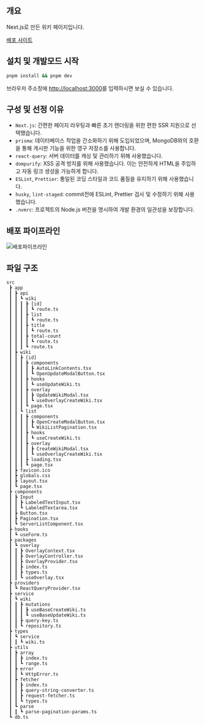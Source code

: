 ## 개요

Next.js로 만든 위키 페이지입니다.

[배포 사이트](https://wiki-zqyimakx5q-du.a.run.app)

## 설치 및 개발모드 시작

```bash
pnpm install && pnpm dev
```

브라우저 주소창에 [http://localhost:3000](http://localhost:3000)를 입력하시면 보실 수 있습니다.

## 구성 및 선정 이유

-   `Next.js`: 간편한 페이지 라우팅과 빠른 초기 렌더링을 위한 편한 SSR 지원으로 선택했습니다.
-   `prisma`: 데이터베이스 작업을 간소화하기 위해 도입되었으며, MongoDB와의 호환을 통해 게시판 기능을 위한 영구 저장소를 사용합니다.
-   `react-query`: 서버 데이터를 캐싱 및 관리하기 위해 사용했습니다.
-   `dompurify`: XSS 공격 방지를 위해 사용했습니다. 이는 안전하게 HTML을 주입하고 자동 링크 생성을 가능하게 합니다.
-   `ESLint`, `Prettier`: 통일된 코딩 스타일과 코드 품질을 유지하기 위해 사용했습니다.
-   `husky`, `lint-staged`: commit전에 ESLint, Prettier 검사 및 수정하기 위해 사용했습니다.
-   `.nvmrc`: 프로젝트의 Node.js 버전을 명시하여 개발 환경의 일관성을 보장합니다.

## 배포 파이프라인

![배포파이프라인](https://github.com/yunchanpark/ParkYunChan_WikiPage/assets/96051437/2b43bd7f-37a2-40eb-945f-0ff113a3b86c)

## 파일 구조

```
src
 ┣ app
 ┃ ┣ api
 ┃ ┃ ┗ wiki
 ┃ ┃ ┃ ┣ [id]
 ┃ ┃ ┃ ┃ ┗ route.ts
 ┃ ┃ ┃ ┣ list
 ┃ ┃ ┃ ┃ ┗ route.ts
 ┃ ┃ ┃ ┣ title
 ┃ ┃ ┃ ┃ ┗ route.ts
 ┃ ┃ ┃ ┣ total-count
 ┃ ┃ ┃ ┃ ┗ route.ts
 ┃ ┃ ┃ ┗ route.ts
 ┃ ┣ wiki
 ┃ ┃ ┣ [id]
 ┃ ┃ ┃ ┣ components
 ┃ ┃ ┃ ┃ ┣ AutoLinkContents.tsx
 ┃ ┃ ┃ ┃ ┗ OpenUpdateModalButton.tsx
 ┃ ┃ ┃ ┣ hooks
 ┃ ┃ ┃ ┃ ┗ useUpdateWiki.ts
 ┃ ┃ ┃ ┣ overlay
 ┃ ┃ ┃ ┃ ┣ UpdateWikiModal.tsx
 ┃ ┃ ┃ ┃ ┗ useOverlayCreateWiki.tsx
 ┃ ┃ ┃ ┗ page.tsx
 ┃ ┃ ┗ list
 ┃ ┃ ┃ ┣ components
 ┃ ┃ ┃ ┃ ┣ OpenCreateModalButton.tsx
 ┃ ┃ ┃ ┃ ┗ WikiListPagination.tsx
 ┃ ┃ ┃ ┣ hooks
 ┃ ┃ ┃ ┃ ┗ useCreateWiki.ts
 ┃ ┃ ┃ ┣ overlay
 ┃ ┃ ┃ ┃ ┣ CreateWikiModal.tsx
 ┃ ┃ ┃ ┃ ┗ useOverlayCreateWiki.tsx
 ┃ ┃ ┃ ┣ loading.tsx
 ┃ ┃ ┃ ┗ page.tsx
 ┃ ┣ favicon.ico
 ┃ ┣ globals.css
 ┃ ┣ layout.tsx
 ┃ ┗ page.tsx
 ┣ components
 ┃ ┣ Input
 ┃ ┃ ┣ LabeledTextInput.tsx
 ┃ ┃ ┗ LabeledTextarea.tsx
 ┃ ┣ Button.tsx
 ┃ ┣ Pagination.tsx
 ┃ ┗ ServerListComponent.tsx
 ┣ hooks
 ┃ ┗ useForm.ts
 ┣ packages
 ┃ ┗ overlay
 ┃ ┃ ┣ OverlayContext.tsx
 ┃ ┃ ┣ OverlayController.tsx
 ┃ ┃ ┣ OverlayProvider.tsx
 ┃ ┃ ┣ index.ts
 ┃ ┃ ┣ types.ts
 ┃ ┃ ┗ useOverlay.tsx
 ┣ providers
 ┃ ┗ ReactQueryProvider.tsx
 ┣ service
 ┃ ┗ wiki
 ┃ ┃ ┣ mutations
 ┃ ┃ ┃ ┣ useBaseCreateWiki.ts
 ┃ ┃ ┃ ┗ useBaseUpdateWiki.ts
 ┃ ┃ ┣ query-key.ts
 ┃ ┃ ┗ repository.ts
 ┣ types
 ┃ ┗ service
 ┃ ┃ ┗ wiki.ts
 ┣ utils
 ┃ ┣ array
 ┃ ┃ ┣ index.ts
 ┃ ┃ ┗ range.ts
 ┃ ┣ error
 ┃ ┃ ┗ HttpError.ts
 ┃ ┣ fetcher
 ┃ ┃ ┣ index.ts
 ┃ ┃ ┣ query-string-converter.ts
 ┃ ┃ ┣ request-fetcher.ts
 ┃ ┃ ┗ types.ts
 ┃ ┗ parse
 ┃ ┃ ┗ parse-pagination-params.ts
 ┗ db.ts
```
